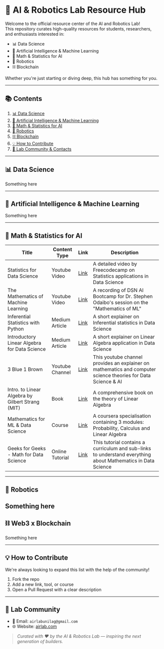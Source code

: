# 🤖 AI & Robotics Lab Resource Hub

Welcome to the official resource center of the AI and Robotics Lab!  
This repository curates high-quality resources for students, researchers, and enthusiasts interested in:

- 📊 Data Science
- 🤖 Artificial Intelligence & Machine Learning
- 📐 Math & Statistics for AI
- 🦿 Robotics
- ⛓️ Blockchain

Whether you're just starting or diving deep, this hub has something for you.

---

## 📚 Contents

1. [📊 Data Science](#-data-science)
2. [🧠 Artificial Intelligence & Machine Learning](#-artificial-intelligence--machine-learning)
3. [📐 Math & Statistics for AI](#-math--statistics-for-ai)
4. [🦿 Robotics](#-robotics)
5. [⛓️ Blockchain](#-blockchain)
6. [💡 How to Contribute](#-how-to-contribute)
7. [👥 Lab Community & Contacts](#-lab-community--contacts)

---

## 📊 Data Science
Something here

---

## 🧠 Artificial Intelligence & Machine Learning
Something here

---

## 📐 Math & Statistics for AI

| Title                                     | Content Type        | Link                                                                                  | Description |
|------------------------------------------------------|-----------------------|---------------------------------------------------------------------------------------| -------------------------------------------------------------------|
| Statistics for Data Science | Youtube Video  | [Link](https://www.youtube.com/watch?v=xxpc-HPKN28)                                   | A detailed video by Freecodecamp on Statistics applications in Data Science | 
| The Mathematics of Machine Learning | Youtube Video   | [Link](https://www.youtube.com/watch?v=UTE5h4EfuNI)   | A recording of DSN AI Bootcamp for Dr. Stephen Odaibo's session on the "Mathematics of ML" |
| Inferential Statistics with Python | Medium Article  | [Link](https://medium.com/codex/statistics-for-data-analysts-inferential-statistics-with-python-de8b7f49cfa) | A short explainer on Inferential statistics in Data Science | 
| Introductory Linear Algebra for Data Science | Medium Article   | [Link](https://medium.com/codex/linear-algebra-in-data-science-5dc2e5eb4174)             | A short explainer on Linear Algebra application in Data Science | 
| 3 Blue 1 Brown  | Youtube Channel  | [Link](https://www.youtube.com/channel/UCYO_jab_esuFRV4b17AJtAw/playlists)             | This youtube channel provides an explainer on mathematics and computer science theories for Data Science & AI  |
| Intro. to Linear Algebra by Gilbert Strang (MIT) | Book | [Link](https://students.aiu.edu/submissions/profiles/resources/onlineBook/Y5B7M4_Introduction_to_Linear_Algebra-_Fourth_Edition.pdf) | A comprehensive book on the theory of Linear Algebra |
| Mathematics for ML & Data Science | Course | [Link](https://www.coursera.org/specializations/mathematics-for-machine-learning-and-data-science)| A coursera specialisation containing 3 modules: Probability, Calculus and Linear Algebra |
| Geeks for Geeks - Math for Data Science | Online Tutorial | [Link](https://www.geeksforgeeks.org/blogs/maths-for-data-science/) | This tutorial contains a curriculum and sub-links to understand everything about Mathematics in Data Science |

---

## 🦿 Robotics
Something here
---

## ⛓️ Web3 x Blockchain
Something here

---

## 💡 How to Contribute

We're always looking to expand this list with the help of the community!

1. Fork the repo
2. Add a new link, tool, or course
3. Open a Pull Request with a clear description

---

## 👥 Lab Community

- 📧 Email: `airlabunilag@gmail.com`
- 🌐 Website: [airlab.com](https://airlab.com)

> *Curated with ❤️ by the AI & Robotics Lab — inspiring the next generation of builders.*

